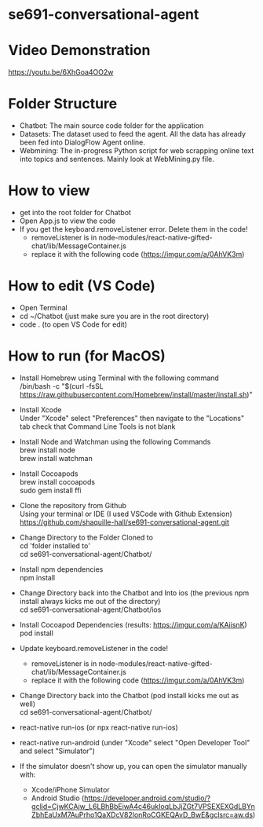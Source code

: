 # se691-conversational-agent

# Video Demonstration
https://youtu.be/6XhGoa4OO2w

# Folder Structure
- Chatbot: The main source code folder for the application
- Datasets: The dataset used to feed the agent. All the data has already been fed into DialogFlow Agent online.
- Webmining: The in-progress Python script for web scrapping online text into topics and sentences. Mainly look at WebMining.py file.

# How to view
- get into the root folder for Chatbot
- Open App.js to view the code
- If you get the keyboard.removeListener error. Delete them in the code! 
  - removeListener is in node-modules/react-native-gifted-chat/lib/MessageContainer.js
  - replace it with the following code (https://imgur.com/a/0AhVK3m)
# How to edit (VS Code)
- Open Terminal
- cd ~/Chatbot (just make sure you are in the root directory)
- code . (to open VS Code for edit)

# How to run (for MacOS)

- Install Homebrew using Terminal with the following command  
/bin/bash -c "$(curl -fsSL https://raw.githubusercontent.com/Homebrew/install/master/install.sh)"

- Install Xcode  
Under "Xcode" select "Preferences" then navigate to the "Locations" tab check that Command Line Tools is not blank  

- Install Node and Watchman using the following Commands  
brew install node  
brew install watchman  

- Install Cocoapods  
brew install cocoapods  
sudo gem install ffi  

- Clone the repository from Github  
Using your terminal or IDE (I used VSCode with Github Extension)  
https://github.com/shaquille-hall/se691-conversational-agent.git  

- Change Directory to the Folder Cloned to    
cd 'folder installed to'  
cd se691-conversational-agent/Chatbot/  

- Install npm dependencies  
npm install  

- Change Directory back into the Chatbot and Into ios (the previous npm install always kicks me out of the directory)  
cd se691-conversational-agent/Chatbot/ios    

- Install Cocoapod Dependencies (results: https://imgur.com/a/KAiisnK)   
pod install  

- Update keyboard.removeListener in the code! 
  - removeListener is in node-modules/react-native-gifted-chat/lib/MessageContainer.js
  - replace it with the following code (https://imgur.com/a/0AhVK3m)

- Change Directory back into the Chatbot (pod install kicks me out as well)  
cd se691-conversational-agent/Chatbot/

- react-native run-ios (or npx react-native run-ios)
- react-native run-android (under "Xcode" select "Open Developer Tool" and select "Simulator")
- If the simulator doesn't show up, you can open the simulator manually with:
  + Xcode/iPhone Simulator
  + Android Studio (https://developer.android.com/studio/?gclid=CjwKCAjw_L6LBhBbEiwA4c46ukIoqLbJjZGt7VPSEXEXGdLBYnZbhEaUxM7AuPrho1QaXDcV82lonRoCGKEQAvD_BwE&gclsrc=aw.ds)
